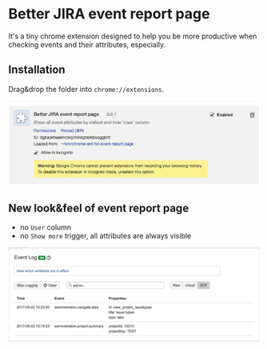 # Better JIRA event report page #

It's a tiny chrome extension designed to help you be more productive when checking events and their attributes, especially.

## Installation ##

Drag&drop the folder into `chrome://extensions`.

![How does the extension look after installation](doc/better-jira-event-report-page-2.jpg)

## New look&feel of event report page

- no `User` column
- no `Show more` trigger, all attributes are always visible
 
![How does the event report page look after installation](doc/better-jira-event-report-page-1.jpg)

